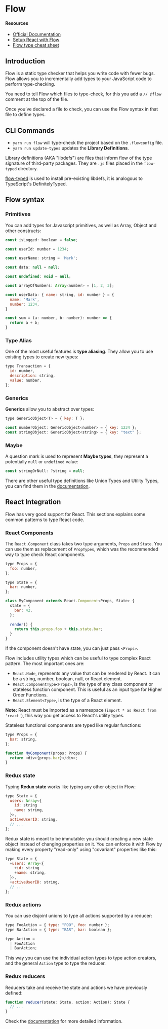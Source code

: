 # Flow

#### Resources

- [Official Documentation](https://flow.org/en/docs/)
- [Setup React with Flow](https://flow.org/en/docs/react/)
- [Flow type cheat sheet](https://www.saltycrane.com/flow-type-cheat-sheet/latest/)

## Introduction

Flow is a static type checker that helps you write code with fewer bugs. Flow allows you to incrementally add types 
to your JavaScript code to perform type-checking.

You need to tell Flow which files to type-check, for this you add a `// @flow` comment at the top of the file.

Once you’ve declared a file to check, you can use the Flow syntax in that file to define types.

## CLI Commands

- `yarn run flow` will type-check the project based on the `.flowconfig` file.
- `yarn run update-types` updates the **Library Definitions**. 

Library definitions (AKA "libdefs") are files that inform flow of the type signature of third-party packages.
They are `.js` files placed in the `flow-typed` directory.

[flow-typed](https://github.com/flowtype/flow-typed/blob/master/README.md) is used to install pre-existing libdefs,
it is analogous to TypeScript's DefinitelyTyped.

## Flow syntax

### Primitives

You can add types for Javascript primitives, as well as Array, Object and other constructs:

```javascript
const isLogged: boolean = false;

const userId: number = 1234;

const userName: string = 'Mark';

const data: null = null;

const undefined: void = null;

const arrayOfNumbers: Array<number> = [1, 2, 3];

const userData: { name: string, id: number } = {
  name: 'Mark',
  number: 1234,
}

const sum = (a: number, b: number): number => {
  return a + b;
}
```

### Type Alias

One of the most useful features is **type aliasing**. They allow you to use existing types to create new types:

```javascript
type Transaction = {
  id: number,
  description: string,
  value: number,
};
```

### Generics

**Generics** allow you to abstract over types:

```javascript
type GenericObject<T> = { key: T };

const numberObject: GenericObject<number> = { key: 1234 };
const stringObject: GenericObject<string> = { key: "text" };
```

### Maybe

A question mark is used to represent **Maybe types**, they represent a potentially `null` or `undefined` value:

```javascript
const stringOrNull: ?string = null;
```

There are other useful type definitions like Union Types and Utility Types, you can find them in the 
[documentation](https://flow.org/en/docs/types/).

## React Integration

Flow has very good support for React. This sections explains some common patterns to type React code.

### React Components

The `React.Component` class takes two type arguments, `Props` and `State`. You can use them as replacement of
`PropTypes`, which was the recommended way to type check React components.

```javascript
type Props = {
  foo: number,
};

type State = {
  bar: number,
};

class MyComponent extends React.Component<Props, State> {
  state = {
    bar: 42,
  };
 
  render() {
    return this.props.foo + this.state.bar;
  }
}
```

If the component doesn't have state, you can just pass `<Props>`.

Flow includes utility types which can be useful to type complex React pattern. The most important ones are:
- `React.Node`, represents any value that can be rendered by React. It can be a string, number, boolean, null, 
  or React element.
- `React.ComponentType<Props>`, is the type of any class component or stateless function component. This is useful as
  an input type for Higher Order Functions.
- `React.Element<Type>`, is the type of a React element.

**Note:** React must be imported as a namespace (`import * as React from 'react'`), this way you get access to React's 
utility types.

Stateless functional components are typed like regular functions:

```javascript
type Props = {
  bar: string,
};

function MyComponent(props: Props) {
  return <div>{props.bar}</div>;
}
```

### Redux state

Typing **Redux state** works like typing any other object in Flow:

```javascript
type State = {
  users: Array<{
    id: string
    name: string,
  }>,
  activeUserID: string,
  // ...
};
```

Redux state is meant to be immutable: you should creating a new state object instead of changing properties on it. You
can enforce it with Flow by making every property "read-only" using "covariant" properties like this:

```javascript
type State = {
  +users: Array<{
    +id: string
    +name: string,
  }>,
  +activeUserID: string,
  // ...
};
```

### Redux actions

You can use disjoint unions to type all actions supported by a reducer:

```javascript
type FooAction = { type: "FOO", foo: number };
type BarAction = { type: "BAR", bar: boolean };

type Action =
  | FooAction
  | BarAction;
```

This way you can use the individual action types to type action creators, and the general `Action` type to type the 
reducer.

### Redux reducers

Reducers take and receive the state and actions we have previously defined:

```javascript
function reducer(state: State, action: Action): State {
  // ...
}
```

Check the [documentation](https://flow.org/en/docs/react/) for more detailed information.
